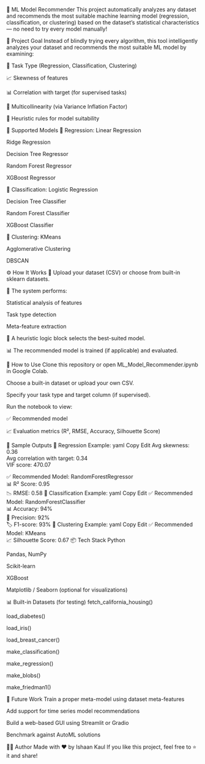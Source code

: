 🤖 ML Model Recommender
This project automatically analyzes any dataset and recommends the most suitable machine learning model (regression, classification, or clustering) based on the dataset’s statistical characteristics — no need to try every model manually!

🎯 Project Goal
Instead of blindly trying every algorithm, this tool intelligently analyzes your dataset and recommends the most suitable ML model by examining:

🔁 Task Type (Regression, Classification, Clustering)

📈 Skewness of features

📊 Correlation with target (for supervised tasks)

🧮 Multicollinearity (via Variance Inflation Factor)

🧠 Heuristic rules for model suitability

🧠 Supported Models
📌 Regression:
Linear Regression

Ridge Regression

Decision Tree Regressor

Random Forest Regressor

XGBoost Regressor

📌 Classification:
Logistic Regression

Decision Tree Classifier

Random Forest Classifier

XGBoost Classifier

📌 Clustering:
KMeans

Agglomerative Clustering

DBSCAN

⚙️ How It Works
📂 Upload your dataset (CSV) or choose from built-in sklearn datasets.

🧪 The system performs:

Statistical analysis of features

Task type detection

Meta-feature extraction

🧠 A heuristic logic block selects the best-suited model.

📊 The recommended model is trained (if applicable) and evaluated.

🚀 How to Use
Clone this repository or open ML_Model_Recommender.ipynb in Google Colab.

Choose a built-in dataset or upload your own CSV.

Specify your task type and target column (if supervised).

Run the notebook to view:

✅ Recommended model

📈 Evaluation metrics (R², RMSE, Accuracy, Silhouette Score)

📁 Sample Outputs
🧪 Regression Example:
yaml
Copy
Edit
Avg skewness: 0.36  
Avg correlation with target: 0.34  
VIF score: 470.07

✅ Recommended Model: RandomForestRegressor  
📊 R² Score: 0.95  
📉 RMSE: 0.58
🧪 Classification Example:
yaml
Copy
Edit
✅ Recommended Model: RandomForestClassifier  
📊 Accuracy: 94%  
🎯 Precision: 92%  
🏷️ F1-score: 93%
🧪 Clustering Example:
yaml
Copy
Edit
✅ Recommended Model: KMeans  
📈 Silhouette Score: 0.67
📦 Tech Stack
Python

Pandas, NumPy

Scikit-learn

XGBoost

Matplotlib / Seaborn (optional for visualizations)

📊 Built-in Datasets (for testing)
fetch_california_housing()

load_diabetes()

load_iris()

load_breast_cancer()

make_classification()

make_regression()

make_blobs()

make_friedman1()

🔮 Future Work
Train a proper meta-model using dataset meta-features

Add support for time series model recommendations

Build a web-based GUI using Streamlit or Gradio

Benchmark against AutoML solutions

🙋‍♂️ Author
Made with ❤️ by Ishaan Kaul
If you like this project, feel free to ⭐ it and share!
